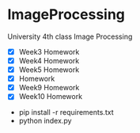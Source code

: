 # ImageProcessing
University 4th class Image Processing 

- [x] Week3 Homework
- [x] Week4 Homework
- [x] Week5 Homework
- [x] Homework
- [x] Week9 Homework
- [x] Week10 Homework

* pip install -r requirements.txt
* python index.py
